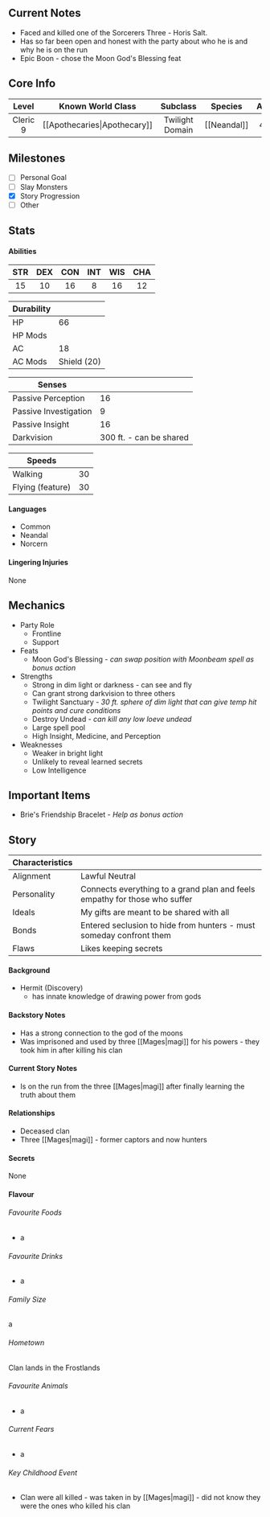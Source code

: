 ## Current Notes
- Faced and killed one of the Sorcerers Three - Horis Salt.
- Has so far been open and honest with the party about who he is and why he is on the run
- Epic Boon - chose the Moon God's Blessing feat
## Core Info
|  Level   |      Known World Class       |    Subclass     |   Species   | Age | Height | Build |
| :------: | :--------------------------: | :-------------: | :---------: | :-: | :----: | :---: |
| Cleric 9 | [[Apothecaries\|Apothecary]] | Twilight Domain | [[Neandal]] | 46  | 6' 0"  | Toned |
## Milestones
- [ ] Personal Goal
- [ ] Slay Monsters
- [x] Story Progression
- [ ] Other
## Stats
#### Abilities
| STR | DEX | CON | INT | WIS | CHA |
|:---:|:---:|:---:|:---:|:---:|:---:|
| 15 | 10 | 16 | 8 | 16 | 12 |

| Durability | |
|---|---|
| HP | 66 |
| HP Mods |  |
| AC | 18 |
| AC Mods | Shield (20) |

| Senses | |
|---|---|
| Passive Perception | 16 |
| Passive Investigation | 9 |
| Passive Insight | 16 |
| Darkvision | 300 ft. - can be shared |

| Speeds | |
|---|---|
| Walking | 30 |
| Flying (feature) | 30 |
#### Languages
- Common
- Neandal
- Norcern
#### Lingering Injuries
None
## Mechanics
- Party Role
	- Frontline
	- Support
- Feats
	- Moon God's Blessing - *can swap position with Moonbeam spell as bonus action*
- Strengths
	- Strong in dim light or darkness - can see and fly
	- Can grant strong darkvision to three others
	- Twilight Sanctuary - *30 ft. sphere of dim light that can give temp hit points and cure conditions*
	- Destroy Undead - *can kill any low loeve undead*
	- Large spell pool
	- High Insight, Medicine, and Perception
- Weaknesses
	- Weaker in bright light
	- Unlikely to reveal learned secrets
	- Low Intelligence
## Important Items
- Brie's Friendship Bracelet - *Help as bonus action*
## Story
| Characteristics | |
|---|---|
| Alignment | Lawful Neutral |
| Personality | Connects everything to a grand plan and feels empathy for those who suffer |
| Ideals | My gifts are meant to be shared with all |
| Bonds | Entered seclusion to hide from hunters - must someday confront them |
| Flaws | Likes keeping secrets |
#### Background
- Hermit (Discovery)
	- has innate knowledge of drawing power from gods
#### Backstory Notes
- Has a strong connection to the god of the moons
- Was imprisoned and used by three [[Mages|magi]] for his powers - they took him in after killing his clan
#### Current Story Notes
- Is on the run from the three [[Mages|magi]] after finally learning the truth about them
#### Relationships
- Deceased clan
- Three [[Mages|magi]] - former captors and now hunters
#### Secrets
None
#### Flavour
###### Favourite Foods
- a
###### Favourite Drinks
- a
###### Family Size
a
###### Hometown
Clan lands in the Frostlands
###### Favourite Animals
- a
###### Current Fears
- a
###### Key Childhood Event
- Clan were all killed - was taken in by [[Mages|magi]] - did not know they were the ones who killed his clan

